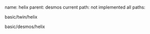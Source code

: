 name: helix
parent: desmos
current path: not implemented
all paths:

  basic/twin/helix

  basic/desmos/helix
